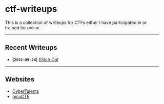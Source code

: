 # ctf-writeups

This is a collection of writeups for CTFs either I have participated in or trained for online.

---

## Recent Writeups

- **[`2022-09-24`]** [Glitch Cat](./sites/picoCTF/General-Skills/Glitch-Cat.md)

---

## Websites

- [CyberTalents](./sites/CyberTalents/README.md)
- [picoCTF](./sites/picoCTF/README.md)
